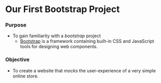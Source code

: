 # Our First Bootstrap Project

### Purpose
* To gain familiarity with a _bootstrap_ project
	* [Bootstrap](https://en.wikipedia.org/wiki/Bootstrap_(front-end_framework)) is a framework containing built-in CSS and JavaScript tools for designing web components.


### Objective
* To create a website that _mocks_ the user-experience of a very simple online store.
